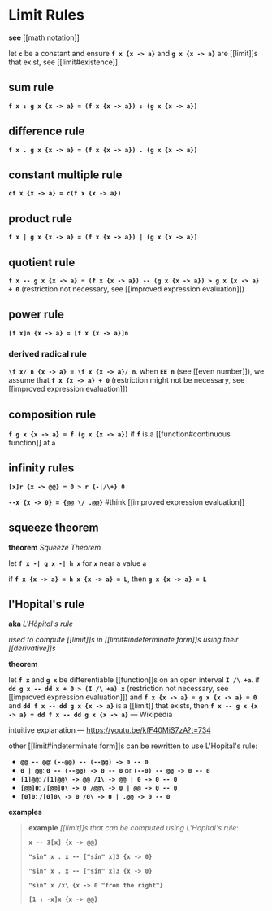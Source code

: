 # Limit Rules

**see** [[math notation]]

let **`c`** be a constant and ensure **`f x {x -> a}`** and **`g x {x -> a}`** are [[limit]]s that exist, see [[limit#existence]]

## sum rule

**`f x : g x {x -> a} = (f x {x -> a}) : (g x {x -> a})`**

## difference rule

**`f x . g x {x -> a} = (f x {x -> a}) . (g x {x -> a})`**

## constant multiple rule

**`cf x {x -> a} = c(f x {x -> a})`**

## product rule

**`f x | g x {x -> a} = (f x {x -> a}) | (g x {x -> a})`**

## quotient rule

**`f x -- g x {x -> a} = (f x {x -> a}) -- (g x {x -> a}) > g x {x -> a} + 0`** (restriction not necessary, see [[improved expression evaluation]])

## power rule

**`[f x]n {x -> a} = [f x {x -> a}]n`**

### derived radical rule

**`\f x/ n {x -> a} = \f x {x -> a}/ n`**. when **`EE n`** (see [[even number]]), we assume that **`f x {x -> a} + 0`** (restriction might not be necessary, see [[improved expression evaluation]])

## composition rule

**`f g x {x -> a} = f (g x {x -> a})`** if **`f`** is a [[function#continuous function]] at **`a`**

## infinity rules

**`[x]r {x -> @@} = 0 > r {-|/\+} 0`**

**`--x {x -> 0} = {@@ \/ .@@}`** #think [[improved expression evaluation]]

## squeeze theorem

**theorem** _Squeeze Theorem_

let **`f x -| g x -| h x`** for **`x`** near a value **`a`**

if **`f x {x -> a} = h x {x -> a} = L`**, then **`g x {x -> a} = L`**

## l'Hopital's rule

**aka** _L'Hôpital's rule_

_used to compute [[limit]]s in [[limit#indeterminate form]]s using their [[derivative]]s_

**theorem**

let **`f x`** and **`g x`** be differentiable [[function]]s on an open interval **`I /\ +a`**. if **`dd g x -- dd x + 0 > (I /\ +a) x`** (restriction not necessary, see [[improved expression evaluation]]) and **`f x {x -> a} = g x {x -> a} = 0`** and **`dd f x -- dd g x {x -> a}`** is a [[limit]] that exists, then **`f x -- g x {x -> a} = dd f x -- dd g x {x -> a}`** &mdash; Wikipedia

intuitive explanation &mdash; <https://youtu.be/kfF40MiS7zA?t=734>

other [[limit#indeterminate form]]s can be rewritten to use L'Hopital's rule:

- **`@@ -- @@`**: **`(--@@) -- (--@@) -> 0 -- 0`**
- **`0 | @@`**: **`0 -- (--@@) -> 0 -- 0`** or **`(--0) -- @@ -> 0 -- 0`**
- **`[1]@@`**: **`/[1]@@\ -> @@ /1\ -> @@ | 0 -> 0 -- 0`**
- **`[@@]0`**: **`/[@@]0\ -> 0 /@@\ -> 0 | @@ -> 0 -- 0`**
- **`[0]0`**: **`/[0]0\ -> 0 /0\ -> 0 | .@@ -> 0 -- 0`**

**examples**

> **example** _[[limit]]s that can be computed using L'Hopital's rule_:
>
> **`x -- 3[x] {x -> @@}`**
>
> **`"sin" x . x -- ["sin" x]3 {x -> 0}`**
>
> **`"sin" x . x -- ["sin" x]3 {x -> 0}`**
>
> **`"sin" x /x\ {x -> 0 "from the right"}`**
>
> **`[1 : -x]x {x -> @@}`**
